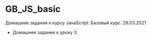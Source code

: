 # GB_JS_basic
Домашние задания к курсу JavaScript: Базовый курс.
29.03.2021
+ Домашнее задание к уроку 3.